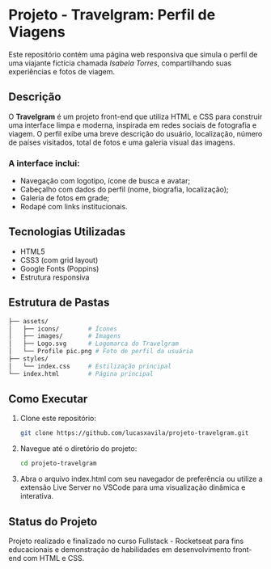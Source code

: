 # Projeto - Travelgram: Perfil de Viagens

Este repositório contém uma página web responsiva que simula o perfil de uma viajante fictícia chamada *Isabela Torres*, compartilhando suas experiências e fotos de viagem.

## Descrição

O **Travelgram** é um projeto front-end que utiliza HTML e CSS para construir uma interface limpa e moderna, inspirada em redes sociais de fotografia e viagem. O perfil exibe uma breve descrição do usuário, 
localização, número de países visitados, total de fotos e uma galeria visual das imagens.

### A interface inclui:

- Navegação com logotipo, ícone de busca e avatar;
- Cabeçalho com dados do perfil (nome, biografia, localização);
- Galeria de fotos em grade;
- Rodapé com links institucionais.

## Tecnologias Utilizadas

- HTML5
- CSS3 (com grid layout)
- Google Fonts (Poppins)
- Estrutura responsiva

## Estrutura de Pastas
   ```bash
   ├── assets/
   │   ├── icons/        # Ícones
   │   ├── images/       # Imagens
   │   ├── Logo.svg      # Logomarca do Travelgram
   │   └── Profile pic.png # Foto de perfil da usuária
   ├── styles/
   │   └── index.css     # Estilização principal
   └── index.html        # Página principal
   ```

## Como Executar

1. Clone este repositório:
   ```bash
   git clone https://github.com/lucasxavila/projeto-travelgram.git
   ```
2. Navegue até o diretório do projeto:
   ```bash
   cd projeto-travelgram
   ```
3. Abra o arquivo index.html com seu navegador de preferência ou utilize a extensão Live Server no VSCode para uma visualização dinâmica e interativa.

## Status do Projeto
Projeto realizado e finalizado no curso Fullstack - Rocketseat para fins educacionais e demonstração de habilidades em desenvolvimento front-end com HTML e CSS.
